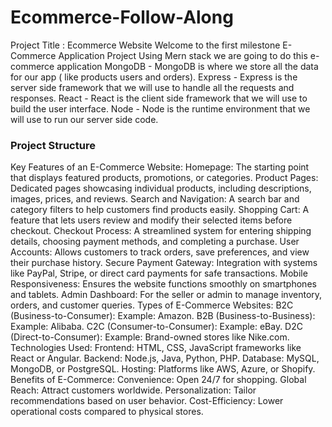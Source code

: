 # Ecommerce-Follow-Along
Project Title : Ecommerce Website 
Welcome to the first milestone E-Commerce Application Project
Using Mern stack we are going to do this e-commerce application
MongoDB - MongoDB is where we store  all the data for our app ( like products users and orders).
Express - Express is the server side framework that we will use to handle all the requests and responses.
React - React is the client side framework that we will use to build the user interface.
Node - Node is the runtime environment that we will use to run our server side code.

### Project Structure
 Key Features of an E-Commerce Website:
Homepage: The starting point that displays featured products, promotions, or categories.
Product Pages: Dedicated pages showcasing individual products, including descriptions, images, prices, and reviews.
Search and Navigation: A search bar and category filters to help customers find products easily.
Shopping Cart: A feature that lets users review and modify their selected items before checkout.
Checkout Process: A streamlined system for entering shipping details, choosing payment methods, and completing a purchase.
User Accounts: Allows customers to track orders, save preferences, and view their purchase history.
Secure Payment Gateway: Integration with systems like PayPal, Stripe, or direct card payments for safe transactions.
Mobile Responsiveness: Ensures the website functions smoothly on smartphones and tablets.
Admin Dashboard: For the seller or admin to manage inventory, orders, and customer queries.
Types of E-Commerce Websites:
B2C (Business-to-Consumer): Example: Amazon.
B2B (Business-to-Business): Example: Alibaba.
C2C (Consumer-to-Consumer): Example: eBay.
D2C (Direct-to-Consumer): Example: Brand-owned stores like Nike.com.
Technologies Used:
Frontend: HTML, CSS, JavaScript frameworks like React or Angular.
Backend: Node.js, Java, Python, PHP.
Database: MySQL, MongoDB, or PostgreSQL.
Hosting: Platforms like AWS, Azure, or Shopify.
Benefits of E-Commerce:
Convenience: Open 24/7 for shopping.
Global Reach: Attract customers worldwide.
Personalization: Tailor recommendations based on user behavior.
Cost-Efficiency: Lower operational costs compared to physical stores.